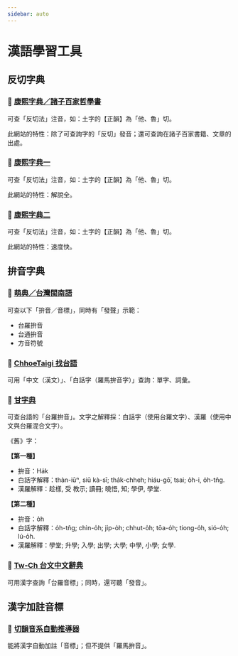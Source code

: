 ```yaml
---
sidebar: auto
---
```


# 漢語學習工具

## 反切字典

### 📖 [康熙字典／諸子百家哲學書](https://ctext.org/kangxi-zidian/zh)

可查「反切法」注音，如：土字的【正韻】為「他、魯」切。

此網站的特性：除了可查詢字的「反切」發音；還可查詢在諸子百家書籍、文章的出處。

### 📖 [康熙字典一](https://www.zdic.net/hans/)

可查「反切法」注音，如：土字的【正韻】為「他、魯」切。

此網站的特性：解說全。

### 📖 [康熙字典二](https://kx.cdict.info/)

可查「反切法」注音，如：土字的【正韻】為「他、魯」切。

此網站的特性：速度快。


## 拚音字典

### 📖 [萌典／台灣閩南語](https://www.moedict.tw/'%E5%AD%B8)

可查以下「拚音／音標」，同時有「發聲」示範：
 - 台羅拚音
 - 台通拚音
 - 方音符號

### 📖  [ChhoeTaigi 找台語](https://chhoe.taigi.info/)

可用「中文（漢文）」、「白話字（羅馬拚音字）」查詢：單字、詞彙。

### 📖  [甘字典](https://taigi.fhl.net/dick/)

可查台語的「台羅拚音」。文字之解釋採：白話字（使用台羅文字）、漢羅（使用中文與台羅混合文字）。

《舊》字：

  __【第一種】__

 - 拚音：Ha̍k
 - 白話字解釋：thàn-iūⁿ, siū kà-sī; tha̍k-chheh; hiáu-gō͘, tsai; o̍h-i, o̍h-tn̂g.
 - 漢羅解釋：趁樣, 受 教示; 讀冊; 曉悟, 知; 學伊, 學堂.

  __【第二種】__

 - 拚音：o̍h
 - 白話字解釋：o̍h-tn̂g; chìn-o̍h; ji̍p-o̍h; chhut-o̍h; tōa-o̍h; tiong-o̍h, sió-o̍h; lú-o̍h.
 - 漢羅解釋：學堂; 升學; 入學; 出學; 大學; 中學, 小學; 女學.


### 📖  [Tw-Ch 台文中文辭典](http://ip194097.ntcu.edu.tw/q/THq.asp)

可用漢字查詢「台羅音標」；同時，還可聽「發音」。


## 漢字加註音標

### 📖 [切韻音系自動推導器](https://nk2028.shn.hk/qieyun-autoderiver/)

能將漢字自動加註「音標」；但不提供「羅馬拚音」。
